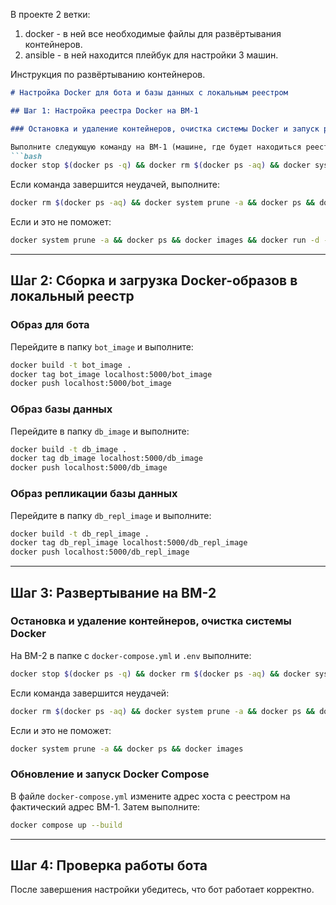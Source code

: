 В проекте 2 ветки:
1. docker - в ней все необходимые файлы для развёртывания контейнеров.
2. ansible - в ней находится плейбук для настройки 3 машин.

Инструкция по развёртыванию контейнеров.

```markdown
# Настройка Docker для бота и базы данных с локальным реестром

## Шаг 1: Настройка реестра Docker на ВМ-1

### Остановка и удаление контейнеров, очистка системы Docker и запуск реестра

Выполните следующую команду на ВМ-1 (машине, где будет находиться реестр):
```bash
docker stop $(docker ps -q) && docker rm $(docker ps -aq) && docker system prune -a && docker ps && docker images && docker run -d -p 5000:5000 --name registry registry:2
```

Если команда завершится неудачей, выполните:
```bash
docker rm $(docker ps -aq) && docker system prune -a && docker ps && docker images && docker run -d -p 5000:5000 --name registry registry:2
```

Если и это не поможет:
```bash
docker system prune -a && docker ps && docker images && docker run -d -p 5000:5000 --name registry registry:2
```

---

## Шаг 2: Сборка и загрузка Docker-образов в локальный реестр

### Образ для бота

Перейдите в папку `bot_image` и выполните:
```bash
docker build -t bot_image .
docker tag bot_image localhost:5000/bot_image
docker push localhost:5000/bot_image
```

### Образ базы данных

Перейдите в папку `db_image` и выполните:
```bash
docker build -t db_image .
docker tag db_image localhost:5000/db_image
docker push localhost:5000/db_image
```

### Образ репликации базы данных

Перейдите в папку `db_repl_image` и выполните:
```bash
docker build -t db_repl_image .
docker tag db_repl_image localhost:5000/db_repl_image
docker push localhost:5000/db_repl_image
```

---

## Шаг 3: Развертывание на ВМ-2

### Остановка и удаление контейнеров, очистка системы Docker

На ВМ-2 в папке с `docker-compose.yml` и `.env` выполните:
```bash
docker stop $(docker ps -q) && docker rm $(docker ps -aq) && docker system prune -a && docker ps && docker images
```

Если команда завершится неудачей:
```bash
docker rm $(docker ps -aq) && docker system prune -a && docker ps && docker images
```

Если и это не поможет:
```bash
docker system prune -a && docker ps && docker images
```

### Обновление и запуск Docker Compose

В файле `docker-compose.yml` измените адрес хоста с реестром на фактический адрес ВМ-1. Затем выполните:
```bash
docker compose up --build
```

---

## Шаг 4: Проверка работы бота

После завершения настройки убедитесь, что бот работает корректно.
```